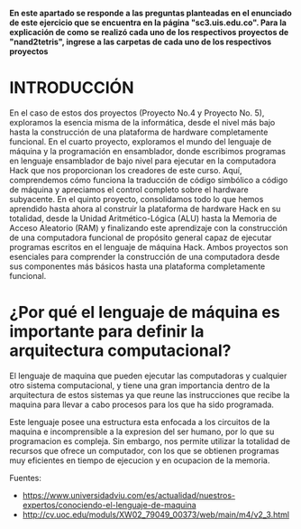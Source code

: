 **En este apartado se responde a las preguntas planteadas en el enunciado de este ejercicio que se encuentra en la página "sc3.uis.edu.co". 
Para la explicación de como se realizó cada uno de los respectivos proyectos de "nand2tetris", ingrese a las carpetas de cada uno de los respectivos proyectos**

# INTRODUCCIÓN
En el caso de estos dos proyectos (Proyecto No.4 y Proyecto No. 5), exploramos la esencia misma de la informática, desde el nivel más bajo hasta la construcción de una plataforma de hardware completamente funcional. En el cuarto proyecto, exploramos el mundo del lenguaje de máquina y la programación en ensamblador, donde escribimos programas en lenguaje ensamblador de bajo nivel para ejecutar en la computadora Hack que nos proporcionan los creadores de este curso. Aquí, comprendemos cómo funciona la traducción de código simbólico a código de máquina y apreciamos el control completo sobre el hardware subyacente. En el quinto proyecto, consolidamos todo lo que hemos aprendido hasta ahora al construir la plataforma de hardware Hack en su totalidad, desde la Unidad Aritmético-Lógica (ALU) hasta la Memoria de Acceso Aleatorio (RAM) y finalizando este aprendizaje con la construcción de una computadora funcional de propósito general capaz de ejecutar programas escritos en el lenguaje de máquina Hack. Ambos proyectos son esenciales para comprender la construcción de una computadora desde sus componentes más básicos hasta una plataforma completamente funcional.

# ¿Por qué el lenguaje de máquina es importante para definir la arquitectura computacional?

El lenguaje de maquina que pueden ejecutar las computadoras y cualquier otro sistema computacional, y tiene una gran importancia dentro de la arquitectura de estos
sistemas ya que reune las instrucciones que recibe la maquina para llevar a cabo procesos para los que ha sido programada.

Este lenguaje posee una estructura esta enfocada a los circuitos de la maquina e incomprensible a la expresion del ser humano, por lo que su programacion es compleja.
Sin embargo, nos permite utilizar la totalidad de recursos que ofrece un computador, con los que se obtienen programas muy eficientes en tiempo de ejecucion y en
ocupacion de la memoria.

Fuentes:

- https://www.universidadviu.com/es/actualidad/nuestros-expertos/conociendo-el-lenguaje-de-maquina
- http://cv.uoc.edu/moduls/XW02_79049_00373/web/main/m4/v2_3.html
